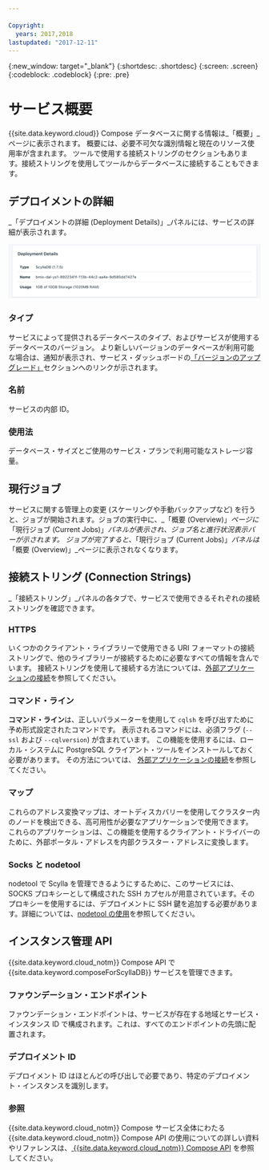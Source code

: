```yaml
---

Copyright:
  years: 2017,2018
lastupdated: "2017-12-11"
---
```


{:new_window: target="_blank"}
{:shortdesc: .shortdesc}
{:screen: .screen}
{:codeblock: .codeblock}
{:pre: .pre}

# サービス概要

{{site.data.keyword.cloud}} Compose データベースに関する情報は_「概要」_ページに表示されます。 概要には、必要不可欠な識別情報と現在のリソース使用率が含まれます。 ツールで使用する接続ストリングのセクションもあります。接続ストリングを使用してツールからデータベースに接続することもできます。

## デプロイメントの詳細

_「デプロイメントの詳細 (Deployment Details)」_パネルには、サービスの詳細が表示されます。

![デプロイメントの詳細](./images/scylla-deployment-details.png "「デプロイメントの詳細 (Deployment Details)」パネルの表示")

### タイプ

サービスによって提供されるデータベースのタイプ、およびサービスが使用するデータベースのバージョン。 より新しいバージョンのデータベースが利用可能な場合は、通知が表示され、サービス・ダッシュボードの[「バージョンのアップグレード」](/docs/services/ComposeForScyllaDB/dashboard-settings.html#upgrade-version)セクションへのリンクが示されます。

### 名前

サービスの内部 ID。

### 使用法

データベース・サイズとご使用のサービス・プランで利用可能なストレージ容量。

## 現行ジョブ

サービスに関する管理上の変更 (スケーリングや手動バックアップなど) を行うと、ジョブが開始されます。ジョブの実行中に、_「概要 (Overview)」_ページに_「現行ジョブ (Current Jobs)」_パネルが表示され、ジョブ名と進行状況表示バーが示されます。 ジョブが完了すると、_「現行ジョブ (Current Jobs)」_パネルは_「概要 (Overview)」_ページに表示されなくなります。

## 接続ストリング (Connection Strings)

_「接続ストリング」_パネルの各タブで、サービスで使用できるそれぞれの接続ストリングを確認できます。

### HTTPS

いくつかのクライアント・ライブラリーで使用できる URI フォーマットの接続ストリングで、他のライブラリーが接続するために必要なすべての情報を含んでいます。 接続ストリングを使用して接続する方法については、[外部アプリケーションの接続](./connecting-external.html)を参照してください。

### コマンド・ライン

**コマンド・ライン**は、正しいパラメーターを使用して `cqlsh` を呼び出すために予め形式設定されたコマンドです。 表示されるコマンドには、必須フラグ (`--ssl` および `--cqlversion`) が含まれています。  この機能を使用するには、ローカル・システムに PostgreSQL クライアント・ツールをインストールしておく必要があります。 その方法については、 [外部アプリケーションの接続](./connecting-external.html)を参照してください。

### マップ
これらのアドレス変換マップは、オートディスカバリーを使用してクラスター内のノードを検出できる、高可用性が必要なアプリケーションで使用できます。 これらのアプリケーションは、この機能を使用するクライアント・ドライバーのために、外部ポータル・アドレスを内部クラスター・アドレスに変換します。

### Socks と nodetool
nodetool で Scylla を管理できるようにするために、このサービスには、SOCKS プロキシーとして構成された SSH カプセルが用意されています。そのプロキシーを使用するには、デプロイメントに SSH 鍵を追加する必要があります。詳細については、[nodetool の使用](./scylla-nodetool.html)を参照してください。


## インスタンス管理 API

{{site.data.keyword.cloud_notm}} Compose API で {{site.data.keyword.composeForScyllaDB}} サービスを管理できます。

### ファウンデーション・エンドポイント

ファウンデーション・エンドポイントは、サービスが存在する地域とサービス・インスタンス ID で構成されます。これは、すべてのエンドポイントの先頭に配置されます。

### デプロイメント ID

デプロイメント ID はほとんどの呼び出しで必要であり、特定のデプロイメント・インスタンスを識別します。

### 参照

{{site.data.keyword.cloud_notm}} Compose サービス全体にわたる {{site.data.keyword.cloud_notm}} Compose API の使用についての詳しい資料やリファレンスは、[ {{site.data.keyword.cloud_notm}} Compose API](https://www.compose.com/articles/the-ibm-cloud-compose-api/) を参照してください。
